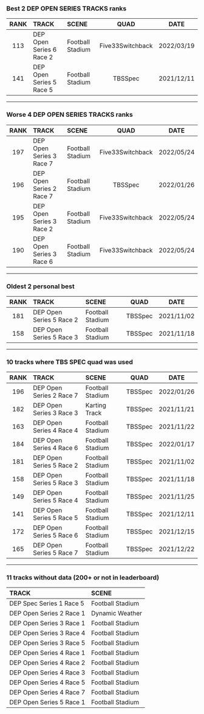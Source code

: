 ### Best 2 DEP OPEN SERIES TRACKS ranks
|RANK|TRACK|SCENE|QUAD|DATE|
|:---:|:---|:---|:---:|:---:|
|113|DEP Open Series 6 Race 2|Football Stadium|Five33Switchback|2022/03/19|
|141|DEP Open Series 5 Race 5|Football Stadium|TBSSpec|2021/12/11|
---
### Worse 4 DEP OPEN SERIES TRACKS ranks
|RANK|TRACK|SCENE|QUAD|DATE|
|:---:|:---|:---|:---:|:---:|
|197|DEP Open Series 3 Race 7|Football Stadium|Five33Switchback|2022/05/24|
|196|DEP Open Series 2 Race 7|Football Stadium|TBSSpec|2022/01/26|
|195|DEP Open Series 3 Race 2|Football Stadium|Five33Switchback|2022/05/24|
|190|DEP Open Series 3 Race 6|Football Stadium|Five33Switchback|2022/05/24|
---
### Oldest 2 personal best
|RANK|TRACK|SCENE|QUAD|DATE|
|:---:|:---|:---|:---:|:---:|
|181|DEP Open Series 5 Race 2|Football Stadium|TBSSpec|2021/11/02|
|158|DEP Open Series 5 Race 3|Football Stadium|TBSSpec|2021/11/18|
---
### 10 tracks where TBS SPEC quad was used
|RANK|TRACK|SCENE|QUAD|DATE|
|:---:|:---|:---|:---:|:---:|
|196|DEP Open Series 2 Race 7|Football Stadium|TBSSpec|2022/01/26|
|182|DEP Open Series 3 Race 3|Karting Track|TBSSpec|2021/11/21|
|163|DEP Open Series 4 Race 4|Football Stadium|TBSSpec|2021/11/22|
|184|DEP Open Series 4 Race 6|Football Stadium|TBSSpec|2022/01/17|
|181|DEP Open Series 5 Race 2|Football Stadium|TBSSpec|2021/11/02|
|158|DEP Open Series 5 Race 3|Football Stadium|TBSSpec|2021/11/18|
|149|DEP Open Series 5 Race 4|Football Stadium|TBSSpec|2021/11/25|
|141|DEP Open Series 5 Race 5|Football Stadium|TBSSpec|2021/12/11|
|172|DEP Open Series 5 Race 6|Football Stadium|TBSSpec|2021/12/15|
|165|DEP Open Series 5 Race 7|Football Stadium|TBSSpec|2021/12/22|
---
### 11 tracks without data (200+ or not in leaderboard)
|TRACK|SCENE|
|:---|:---|
|DEP Spec Series 1 Race 5|Football Stadium|
|DEP Open Series 2 Race 1|Dynamic Weather|
|DEP Open Series 3 Race 1|Football Stadium|
|DEP Open Series 3 Race 4|Football Stadium|
|DEP Open Series 3 Race 5|Football Stadium|
|DEP Open Series 4 Race 1|Football Stadium|
|DEP Open Series 4 Race 2|Football Stadium|
|DEP Open Series 4 Race 3|Football Stadium|
|DEP Open Series 4 Race 5|Football Stadium|
|DEP Open Series 4 Race 7|Football Stadium|
|DEP Open Series 5 Race 1|Football Stadium|
